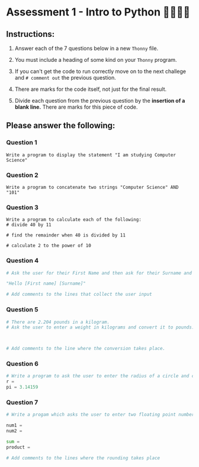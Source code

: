# Assessment 1 - Intro to Python 📝👨🏽‍💻

## Instructions:

1. Answer each of the 7 questions below in a new ``Thonny`` file. 

2. You must include a heading of some kind on your ``Thonny`` program.

3. If you can't get the code to run correctly move on to the next challege and ``# comment out`` the previous question.

4. There are marks for the code itself, not just for the final result.

5. Divide each question from the previous question by the **insertion of a blank line.** There are marks for this piece of code.





## Please answer the following:
### Question 1
````
Write a program to display the statement "I am studying Computer Science"
````
### Question 2
````
Write a program to concatenate two strings "Computer Science" AND "101"
````
### Question 3
````
Write a program to calculate each of the following:
# divide 40 by 11

# find the remainder when 40 is divided by 11

# calculate 2 to the power of 10
````
### Question 4
````python
# Ask the user for their First Name and then ask for their Surname and display the outputs as:

"Hello [First name] [Surname]"

# Add comments to the lines that collect the user input
````
### Question 5
````python
# There are 2.204 pounds in a kilogram. 
# Ask the user to enter a weight in kilograms and convert it to pounds. 



# Add comments to the line where the conversion takes place.
````
### Question 6
````python
# Write a program to ask the user to enter the radius of a circle and calculate the circumferance of a circle.
r = 
pi = 3.14159

````
### Question 7
````python
# Write a progam which asks the user to enter two floating point numbers num1 and num2 and prints the sum and product to 2 decimal places.

num1 =
num2 = 

sum =
product = 

# Add comments to the lines where the rounding takes place
````

   






  


  
